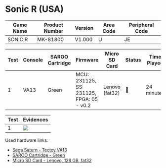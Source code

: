 # Sonic R (USA)

| Game Name | Product Number | Version | Area Code | Peripheral Code |
| --------- | -------------- | ------- | --------- | --------------- |
| SONIC R   | MK-81800       | V1.000  | U         | JE              |

| Test | Console | SAROO Cartridge | Firmware                                 | Micro SD Card  | Status | Time Played |
| ---- | ------- | --------------- | ---------------------------------------- | -------------- | ------ | ----------- |
| 1    | VA13    | Green           | MCU: 231125, SS: 231125, FPGA: 05 - v0.2 | Lenovo (fat32) | :100:  | 24 minutes  |

| Test | Evidences                                                                                        |
| ---- | ------------------------------------------------------------------------------------------------ |
| 1    | [![](https://img.youtube.com/vi/XEnqwnCg3JU/0.jpg)](https://www.youtube.com/watch?v=XEnqwnCg3JU) |

Used hardware links:

- [Sega Saturn - Tectoy VA13](../../../../Info/Consoles/VA13/README.md)
- [SAROO Cartridge - Green](../../../../Info/Cartridges/RetroGameParadiseStore/1.32F/README.md)
- [Micro SD Card - Lenovo, 128 GB, fat32](../../../../Info/SdCards/Lenovo/128GB/fat32/README.md)

